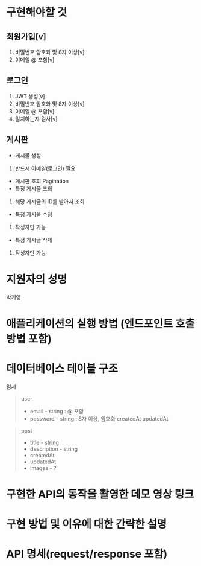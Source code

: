 # 구현해야할 것

## 회원가입[v]

1. 비밀번호 암호화 및 8자 이상[v]
2. 이메일 @ 포함[v]

## 로그인

1. JWT 생성[v]
2. 비밀번호 암호화 및 8자 이상[v]
3. 이메일 @ 포함[v]
4. 일치하는지 검사[v]

## 게시판

- 게시물 생성

1. 반드시 이메일(로그인) 필요

- 게시판 조회 Pagination
- 특정 게시물 조회

1. 해당 게시글의 ID를 받아서 조회

- 특정 게시물 수정

1. 작성자만 가능

- 특정 게시글 삭제

1. 작성자만 가능

# 지원자의 성명

박기영

# 애플리케이션의 실행 방법 (엔드포인트 호출 방법 포함)

# 데이터베이스 테이블 구조

임시

> user
>
> - email - string : @ 포함
> - password - string : 8자 이상, 암호화
>   createdAt
>   updatedAt

> post
>
> - title - string
> - description - string
> - createdAt
> - updatedAt
> - images - ?

# 구현한 API의 동작을 촬영한 데모 영상 링크

# 구현 방법 및 이유에 대한 간략한 설명

# API 명세(request/response 포함)
